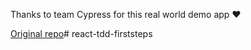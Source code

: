 Thanks to team Cypress for this real world demo app ❤️

<a href="https://github.com/cypress-io/cypress-realworld-app">Original repo</a># react-tdd-firststeps
